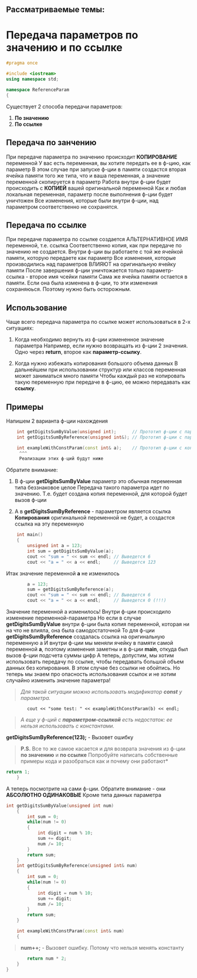 ##  Рассматриваемые темы:
#   Передача параметров по значению и по ссылке

```c++
#pragma once

#include <iostream>
using namespace std;

namespace ReferenceParam
{
```

Существует 2 способа передачи параметров:
   1. **По значению**
   2. **По ссылке**

##   Передача по занчению 
  При передаче параметра по значению происходит **КОПИРОВАНИЕ** переменной
  У вас есть переменная, вы хотите передать ее в ф-цию, как параметр
  В этом случае при запуске ф-ции в памяти создастся вторая ячейка памяти
  того же типа, что и ваша переменная, а значение переменной скопируется в параметр
  Работа внутри ф-ции будет происходить с **КОПИЕЙ** вашей оригинальной переменной
  Как и любая локальная переменная, параметр после выполнения ф-ции будет уничтожен
  Все изменения, которые были внутри ф-ции, над параметром соответственно не сохранятся.

##   Передача по ссылке 
   При передаче параметра по ссылке создается АЛЬТЕРНАТИВНОЕ ИМЯ переменной, т.е. ссылка
   Соответственно копия, как при передаче по значению не создается.
   Внутри ф-ции вы работаете с той же ячейкой памяти, которую передаете как параметр
   Все изменения, которые производились над параметров ВЛИЯЮТ на оригинальную ячейку памяти
   После завершения ф-ции уничтожается только параметр-ссылка - второе имя чсейки памяти
   Сама же ячейка памяти остается в памяти. Если она была изменена в ф-ции, то эти изменения
   сохраняюься. Поэтому нужно быть осторожным.

 ##   Использование
  Чаще всего передача параметра по ссылке может использоваться в 2-х ситуациях:
    
  1. Когда необходимо вернуть из ф-ции измененное значение параметра
    Например, если нужно возвращать из ф-ции 2 значения. Одно через **return**, второе как **параметр-ссылку**.
    
  2. Когда нужно избежать копирования большого объема данных
    В дальнейшем при использовании структур или классов переменная может заниматься много памяти
    Чтобы каждый раз не копировать такую переменную при передаче в ф-цию, ее можно передавать как **ссылку**.

  ##   Примеры

   Напишем 2 варианта ф-ции нахождения
   
```c++
    int getDigitsSumByValue(unsigned int);      // Прототип ф-ции с параметром по значению
    int getDigitsSumByReference(unsigned int&); // Прототип ф-ции с параметром-ссылкой

    int exampleWithConstParam(const int& a);    // Прототип ф-ции с константным параметром ссылкой
     ^^^
     Реализации этих ф-ций будут ниже
```

   Обратите внимание:
     
   1. В ф-ции **getDigitsSumByValue** параметр это обычная переменная типа беззнаковое целое
     Передача такого параметра идет по значению. Т.е. будет создана копия переменной,
     для которой будет вызов ф-ции
     
   2. А в **getDigitsSumByReference** - параметром является ссылка
     **Копирования** оригинальной переменной не будет, а создастся ссылка на эту переменную

```c++
    int main()
    {
        unsigned int a = 123;
        int sum = getDigitsSumByValue(a);
        cout << "sum = " << sum << endl; // Выведется 6
        cout << "a = " << a << endl;     // Выведется 123

```
  Итак значение переменной **a** не изменилось

```c++
        a = 123;
        sum = getDigitsSumByReference(a);
        cout << "sum = " << sum << endl; // Выведется 6
        cout << "a = " << a << endl;     // Выведется 0 (!!!)
```

   Значение переменной а изменилось!
   Внутри ф-ции происходило изменение переменной-параметра
   Но если в случае **getDigitsSumByValue** внутри ф-ции была копия переменной,
   которая ни на что не влияла, она была самодостаточной
   То для ф-ции **getDigitsSumByReference** создалась ссылка на оригинальную переменную a
   И внутри ф-ции мы меняли ячейку в памяти самой переменной **a**,
   поэтому изменения заметны и в ф-ции **main**, откуда был вызов ф-ции подсчета суммы цифр
   А теперь, допустим, мы хотим использовать передачу по ссылке, чтобы передавать большой
   объем данных без копирования. В этом случае без ссылки не обойтись. Но теперь мы знаем
   про опасность использования ссылок и не хотим случайно изменить значение параметра!


   >   *Для такой ситуации можно использовать модификатор **const** у параметра.*
   
```c++int b = 10;
        cout << "some test: " << exampleWithConstParam(b) << endl;
```

   >   *А еще у ф-ций с **параметром-ссылкой** есть недостаток:
       ее нельзя использовать с константами.*
       
   **getDigitsSumByReference(123);** - Вызовет ошибку
       
   >   **P.S.**
       Все то же самое касается и для возврата значения из ф-ции **по значению** и **по ссылке**
       Попробуйте написать собственные примеры кода и разобраться как и почему они работают*

```c++
return 1;
    }
```

  А теперь посмотрите на сами ф-ции.
    Обратите внимание - они **АБСОЛЮТНО ОДИНАКОВЫЕ**
    Кроме типа данных параметра
    
```c++
int getDigitsSumByValue(unsigned int num)
    {
        int sum = 0;
        while(num != 0)
        {
            int digit = num % 10;
            sum += digit;
            num /= 10;
        }
        return sum;
    }
    int getDigitsSumByReference(unsigned int& num)
    {
        int sum = 0;
        while(num != 0)
        {
            int digit = num % 10;
            sum += digit;
            num /= 10;
        }
        return sum;
    }

    int exampleWithConstParam(const int& num)
    {
```  
  
 >  **num++;** - Вызовет ошибку. Потому что нельзя менять константу
 
```c++
        return num * 2;
    }
}
```
